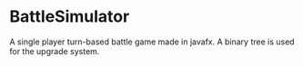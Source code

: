 # BattleSimulator
A single player turn-based battle game made in javafx.
A binary tree is used for the upgrade system.
